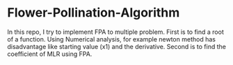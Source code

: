 # Flower-Pollination-Algorithm
In this repo, I  try to implement FPA to multiple problem.
First is to find a root of a function. Using Numerical analysis, for example newton method has disadvantage like starting value (x1) and the derivative. 
Second is to find the coefficient of MLR using FPA.
